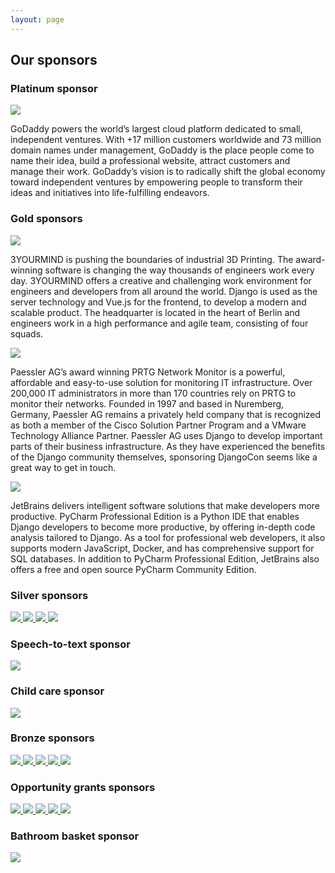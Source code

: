 ```yaml
---
layout: page
---
```


## Our sponsors
### Platinum sponsor
<div class="sponsorrow">
    <a href="https://godaddy.com" class="sponsorlogo">
        <img src="/assets/img/sponsors/godaddy.png">
    </a>
    <p class="sponsortext">
		GoDaddy powers the world’s largest cloud platform dedicated to small, independent ventures. With +17 million customers worldwide and 73 million domain names under management, GoDaddy is the place people come to name their idea, build a professional website, attract customers and manage their work.
		GoDaddy’s vision is to radically shift the global economy toward independent ventures by empowering people to transform their ideas and initiatives into life-fulfilling endeavors.
    </p>
</div>

### Gold sponsors

<div class="sponsorrow">
    <a href="https://www.3yourmind.com/" class="sponsorlogo">
        <img src="/assets/img/sponsors/3yourmind.svg">
    </a>
    <p class="sponsortext">
        3YOURMIND is pushing the boundaries of industrial 3D Printing. The
        award-winning software is changing the way thousands of engineers work
        every day. 3YOURMIND offers a creative and challenging work environment for
        engineers and developers from all around the world. Django is used as the
        server technology and Vue.js for the frontend, to develop a modern and
        scalable product. The headquarter is located in the heart of Berlin and
        engineers work in a high performance and agile team, consisting of four
        squads.
    </p>
</div>
<div class="sponsorrow">
    <a href="https://www.paessler.com/" class="sponsorlogo">
        <img src="/assets/img/sponsors/paessler.svg">
    </a>
    <p class="sponsortext">
        Paessler AG’s award winning PRTG Network Monitor is a powerful, affordable and easy-to-use solution for
        monitoring IT infrastructure. Over 200,000 IT administrators in more than 170 countries rely on PRTG to monitor
        their networks.  Founded in 1997 and based in Nuremberg, Germany, Paessler AG remains a privately held company
        that is recognized as both a member of the Cisco Solution Partner Program and a VMware Technology Alliance
        Partner. Paessler AG uses Django to develop important parts of their business infrastructure. As they have
        experienced the benefits of the Django community themselves, sponsoring DjangoCon seems like a great way to get
        in touch.
    </p>
</div>
<div class="sponsorrow">
    <a href="https://www.jetbrains.com/" class="sponsorlogo">
        <img src="/assets/img/sponsors/jetbrains.svg">
    </a>
    <p class="sponsortext">
        JetBrains delivers intelligent software solutions that make developers more productive. PyCharm Professional
        Edition is a Python IDE that enables Django developers to become more productive, by offering in-depth code
        analysis tailored to Django. As a tool for professional web developers, it also supports modern JavaScript,
        Docker, and has comprehensive support for SQL databases. In addition to PyCharm Professional Edition, JetBrains
        also offers a free and open source PyCharm Community Edition.
    </p>
</div>

### Silver sponsors

<div class="sponsorrow multisponsor">
    <a href="https://ambient-innovation.com" class="sponsorlogo">
        <img src="/assets/img/sponsors/ai.svg">
    </a>
    <a href="http://maykinmedia.nl/" class="sponsorlogo">
        <img src="/assets/img/sponsors/maykin_media.svg">
    </a>
    <a href="http://prounix.de/" class="sponsorlogo">
        <img src="/assets/img/sponsors/prounix.svg">
    </a>
    <a href="https://www.django-verein.de" class="sponsorlogo">
        <img src="/assets/img/sponsors/ddv.svg">
    </a>
</div>

### Speech-to-text sponsor

<div class="sponsorrow multisponsor">
    <a href="https://divio.com/" class="sponsorlogo">
        <img src="/assets/img/sponsors/divio.svg">
    </a>
</div>

### Child care sponsor

<div class="sponsorrow multisponsor">
    <a href="https://www.89grad.ch/" class="sponsorlogo">
        <img src="/assets/img/sponsors/89grad.svg">
    </a>
</div>

### Bronze sponsors

<div class="sponsorrow multisponsor">
    <a href="https://www.jambonsw.com/" class="sponsorlogo">
        <img src="/assets/img/sponsors/jambon.png">
    </a>
    <a href="http://www.python-academy.com/" class="sponsorlogo">
      <img src="/assets/img/sponsors/pya.svg">
    </a>
    <a href="https://travis-ci.org/?utm_source=DjangoconEurope2018" class="sponsorlogo">
      <img src="/assets/img/sponsors/travis.svg">
    </a>
    <a href="https://pretix.eu" class="sponsorlogo">
      <img src="/assets/img/sponsors/pretix.svg">
    </a>
    <a href="https://lincolnloop.com" class="sponsorlogo">
      <img src="/assets/img/sponsors/lincolnloop.svg">
    </a>
</div>

### Opportunity grants sponsors

<div class="sponsorrow multisponsor">
    <a href="https://www.djangoproject.com/foundation/" class="sponsorlogo">
        <img src="/assets/img/sponsors/dsf.svg">
    </a>
    <a href="https://www.python.org/psf/" class="sponsorlogo">
        <img src="/assets/img/sponsors/psf.svg">
    </a>
    <a href="https://python-verband.org" class="sponsorlogo">
        <img src="/assets/img/sponsors/pysv.svg">
    </a>
    <a href="https://www.europython-society.org" class="sponsorlogo">
        <img src="/assets/img/sponsors/eps.svg">
    </a>
    <a href="https://twitter.com/djangosociety" class="sponsorlogo">
        <img src="/assets/img/sponsors/dsuk.svg">
    </a>
</div>

### Bathroom basket sponsor
<div class="sponsorrow multisponsor">
    <a href="https://ax-semantics.com/" class="sponsorlogo">
        <img src="/assets/img/sponsors/axsemantics.svg">
    </a>
</div>
